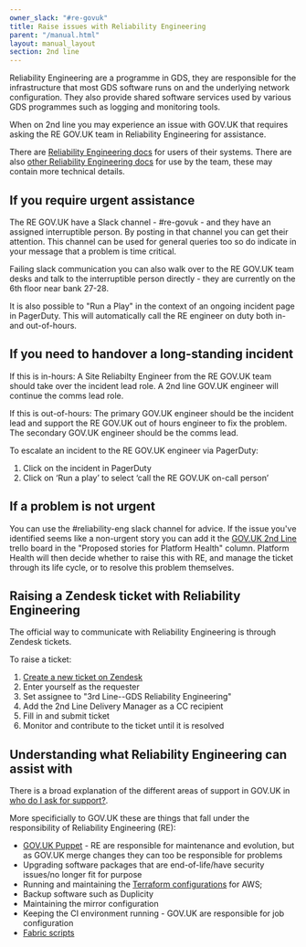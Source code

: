 ```yaml
---
owner_slack: "#re-govuk"
title: Raise issues with Reliability Engineering
parent: "/manual.html"
layout: manual_layout
section: 2nd line
---
```


Reliability Engineering are a programme in GDS, they are responsible for the
infrastructure that most GDS software runs on and the underlying network
configuration. They also provide shared software services used by
various GDS programmes such as logging and monitoring tools.

When on 2nd line you may experience an issue with GOV.UK that requires asking the RE GOV.UK team in Reliability Engineering for assistance.

There are [Reliability Engineering docs](https://reliability-engineering.cloudapps.digital/) for users of their systems. There are also [other Reliability Engineering docs](https://re-team-manual.cloudapps.digital/) for use by the team, these may contain more technical details.

## If you require urgent assistance

The RE GOV.UK have a Slack channel - #re-govuk - and they
have an assigned interruptible person. By posting in that channel you can get
their attention. This channel can be used for general queries too so do
indicate in your message that a problem is time critical.

Failing slack communication you can also walk over to the RE GOV.UK team desks and talk to the interruptible person directly - they are currently on the 6th floor near bank 27-28.

It is also possible to "Run a Play" in the context of an ongoing incident page in PagerDuty. This will automatically call the RE engineer on duty both in- and out-of-hours.

## If you need to handover a long-standing incident

If this is in-hours:
A Site Reliabilty Engineer from the RE GOV.UK team should take over the incident lead role.
A 2nd line GOV.UK engineer will continue the comms lead role.

If this is out-of-hours:
The primary GOV.UK engineer should be the incident lead and support the RE GOV.UK out of hours engineer to fix the problem. The secondary GOV.UK engineer should be the comms lead.

To escalate an incident to the RE GOV.UK engineer via PagerDuty:

1. Click on the incident in PagerDuty
2. Click on ‘Run a play’ to select ‘call the RE GOV.UK on-call person’

## If a problem is not urgent

You can use the #reliability-eng slack channel for advice. If the issue you've
identified seems like a non-urgent story you can add it the
[GOV.UK 2nd Line][2nd-line-trello] trello board in the "Proposed stories for
Platform Health" column. Platform Health will then decide whether to raise this
with RE, and manage the ticket through its life cycle, or to resolve this
problem themselves.

[2nd-line-trello]: https://trello.com/b/M7UzqXpk/govuk-2nd-line

## Raising a Zendesk ticket with Reliability Engineering

The official way to communicate with Reliability Engineering is through Zendesk
tickets.

To raise a ticket:

1. [Create a new ticket on Zendesk][new-zendesk-ticket]
1. Enter yourself as the requester
1. Set assignee to "3rd Line--GDS Reliability Engineering"
1. Add the 2nd Line Delivery Manager as a CC recipient
1. Fill in and submit ticket
1. Monitor and contribute to the ticket until it is resolved

[new-zendesk-ticket]: https://govuk.zendesk.com/agent/tickets/new/1

## Understanding what Reliability Engineering can assist with

There is a broad explanation of the different areas of support in GOV.UK in
[who do I ask for support?](/manual/who-do-i-ask-for-support.html).

More specificially to GOV.UK these are things that fall under the
responsibility of Reliability Engineering (RE):

- [GOV.UK Puppet](https://github.com/alphagov/govuk-puppet) - RE are
  responsible for maintenance and evolution, but as GOV.UK merge changes they
  can too be responsible for problems
- Upgrading software packages that are end-of-life/have security issues/no
  longer fit for purpose
- Running and maintaining the
  [Terraform configurations](https://github.com/alphagov/govuk-aws/) for AWS;
- Backup software such as Duplicity
- Maintaining the mirror configuration
- Keeping the CI environment running - GOV.UK are responsible for job
  configuration
- [Fabric scripts](https://github.com/alphagov/fabric-scripts)
